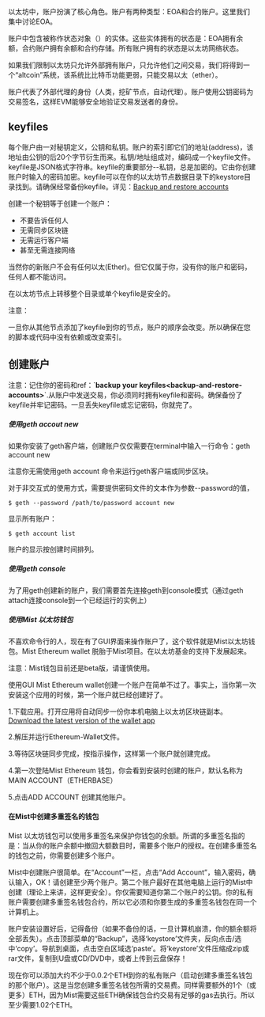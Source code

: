 以太坊中，账户扮演了核心角色。账户有两种类型：EOA和合约账户。这里我们集中讨论EOA。

账户中包含被称作状态对象（）的实体。这些实体拥有的状态是：EOA拥有余额，合约账户拥有余额和合约存储。所有账户拥有的状态是以太坊网络状态。

如果我们限制以太坊只允许外部拥有账户，只允许他们之间交易，我们将得到一个“altcoin”系统，该系统比比特币功能更弱，只能交易以太（ether）。

账户代表了外部代理的身份（人类，挖矿节点，自动代理）。账户使用公钥密码为交易签名，这样EVM能够安全地验证交易发送者的身份。

## keyfiles

每个账户由一对秘钥定义，公钥和私钥。账户的索引即它们的地址\(address\)，该地址由公钥的后20个字节衍生而来。私钥/地址组成对，编码成一个keyfile文件。keyfile是JSON格式字符串。keyfile的重要部分--私钥，总是加密的。它由你创建账户时输入的密码加密。keyfile可以在你的以太坊节点数据目录下的keystore目录找到。请确保经常备份keyfile。详见：[Backup and restore accounts](http://www.ethdocs.org/en/latest/account-management.html#backup-and-restore-accounts)

创建一个秘钥等于创建一个账户：

* 不要告诉任何人
* 无需同步区块链
* 无需运行客户端
* 甚至无需连接网络

当然你的新账户不会有任何以太\(Ether\)。但它仅属于你，没有你的账户和密码，任何人都不能访问。

在以太坊节点上转移整个目录或单个keyfile是安全的。

注意：

一旦你从其他节点添加了keyfile到你的节点，账户的顺序会改变。所以确保在您的脚本或代码中没有依赖或改变索引。

## 创建账户

注意：记住你的密码和ref：\`**backup your keyfiles&lt;backup-and-restore-accounts&gt;**\`.从账户中发送交易，你必须同时拥有keyfile和密码。确保备份了keyfile并牢记密码。一旦丢失keyfile或忘记密码，你就完了。

##### 使用geth accout new

如果你安装了geth客户端，创建账户仅仅需要在terminal中输入一行命令：geth account new

注意你无需使用geth account 命令来运行geth客户端或同步区块。

对于非交互式的使用方式，需要提供密码文件的文本作为参数--password的值，

```
$ geth --password /path/to/password account new
```

显示所有账户：

```
$ geth account list
```

账户的显示按创建时间排列。

##### 使用geth console

为了用geth创建新的账户，我们需要首先连接geth到console模式（通过geth attach连接console到一个已经运行的实例上）

##### 使用Mist 以太坊钱包

不喜欢命令行的人，现在有了GUI界面来操作账户了，这个软件就是Mist以太坊钱包。Mist Ethereum wallet 脱胎于Mist项目。在以太坊基金的支持下发展起来。

注意：Mist钱包目前还是beta版，请谨慎使用。

使用GUI Mist Ethereum wallet创建一个账户在简单不过了。事实上，当你第一次安装这个应用的时候，第一个账户就已经创建好了。

1.下载应用。打开应用将自动同步一份你本机电脑上以太坊区块链副本。  [Download the latest version of the wallet app](https://github.com/ethereum/mist/releases)

2.解压并运行Ethereum-Wallet文件。

3.等待区块链同步完成，按指示操作，这样第一个账户就创建完成。

4.第一次登陆Mist Ethereum 钱包，你会看到安装时创建的账户，默认名称为MAIN ACCOUNT（ETHERBASE）

5.点击ADD ACCOUNT 创建其他账户。

#### 在Mist中创建多重签名的钱包

Mist 以太坊钱包可以使用多重签名来保护你钱包的余额。所谓的多重签名指的是：当从你的账户余额中撤回大额数目时，需要多个账户的授权。在创建多重签名的钱包之前，你需要创建多个账户。

Mist中创建账户很简单。在“Account”一栏，点击“Add Account”，输入密码，确认输入，OK！请创建至少两个账户。第二个账户最好在其他电脑上运行的Mist中创建（理论上来讲，这样更安全）。你仅需要知道你第二个账户的公钥。你的私有账户需要创建多重签名钱包合约，所以它必须和你要生成的多重签名钱包在同一个计算机上。

账户安装设置好后，记得备份（如果不备份的话，一旦计算机崩溃，你的额余额将全部丢失）。点击顶部菜单的“Backup”，选择‘keystore’文件夹，反向点击/选中‘copy’。导航到桌面，点击空白区域选‘paste’。将‘keystore’文件压缩成zip或rar文件，复制到U盘或CD/DVD中，或者上传到云盘保存！

































现在你可以添加大约不少于0.0.2个ETH到你的私有账户（启动创建多重签名钱包的那个账户）。这是当您创建多重签名钱包所需的交易费。同样需要额外的1个（或更多）ETH，因为Mist需要这些ETH确保钱包合约交易有足够的gas去执行。所以至少需要1.02个ETH。

